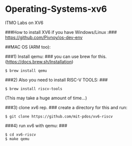 # Operating-Systems-xv6
ITMO Labs on XV6

###How to install XV6 if you have Windows/Linux :###
https://github.com/Pivnoy/os-dev-env

##MAC OS (ARM too):

###1) Install qemu: ###
you can use brew for this. (https://docs.brew.sh/Installation)

```
$ brew install qemu

```
###2) Also you need to install RISC-V TOOLS: ###

```
$ brew install riscv-tools

```
(This may take a huge amount of time...)

###3) clone xv6 rep. ###
create a directory for this and run: 

```
$ git clone https://github.com/mit-pdos/xv6-riscv

```
###4) run xv6 with qemu: ###

```
$ cd xv6-riscv
$ make qemu

```


